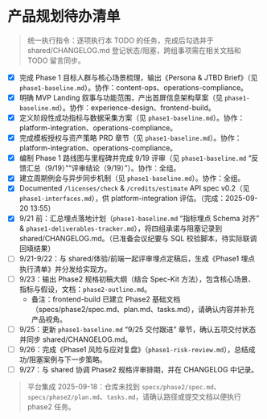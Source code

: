 ﻿# 产品规划待办清单
> 统一执行指令：逐项执行本 TODO 的任务，完成后勾选并于 shared/CHANGELOG.md 登记状态/阻塞，跨组事项需在相关文档和 TODO 留言同步。

- [x] 完成 Phase 1 目标人群与核心场景梳理，输出《Persona & JTBD Brief》（见 `phase1-baseline.md`）。协作：content-ops、operations-compliance。
- [x] 明确 MVP Landing 叙事与功能范围，产出首屏信息架构草案（见 `phase1-baseline.md`）。协作：experience-design、frontend-build。
- [x] 定义阶段性成功指标与数据采集方案（见 `phase1-baseline.md`）。协作：platform-integration、operations-compliance。
- [x] 完成模板授权与资产策略 PRD 章节（见 `phase1-baseline.md`）。协作：platform-integration、operations-compliance。
- [x] 编制 Phase 1 路线图与里程碑并完成 9/19 评审（见 `phase1-baseline.md` “反馈汇总（9/19）”“评审结论（9/19）”）。协作：全组。
- [x] 建立周期例会与异步同步机制（见 `phase1-baseline.md`）。协作：全组。
- [x] Documented `/licenses/check` & `/credits/estimate` API spec v0.2（见 `phase1-interfaces.md`），供 platform-integration 评估。（完成：2025-09-20 13:55）
- [x] 9/21 前：汇总埋点落地计划（`phase1-baseline.md` “指标埋点 Schema 对齐” & `phase1-deliverables-tracker.md`），将四组承诺与阻塞记录到 shared/CHANGELOG.md。（已准备会议纪要与 SQL 校验脚本，待实际联调回填结果）
- [ ] 9/21-9/22：与 shared/体验/前端一起评审埋点定稿后，生成《Phase1 埋点执行清单》并分发给实现方。
- [ ] 9/23：输出 Phase2 规格初稿大纲（结合 Spec-Kit 方法），包含核心场景、指标与假设，文档：`phase2-outline.md`。
  - 备注：frontend-build 已建立 Phase2 基础文档（specs/phase2/spec.md、plan.md、tasks.md），请确认内容并补充产品视角。
- [ ] 9/25：更新 `phase1-baseline.md` “9/25 交付跟进” 章节，确认五项交付状态并同步 shared/CHANGELOG.md。
- [ ] 9/26：完成《Phase1 风险与应对复盘》（`phase1-risk-review.md`），总结成功/阻塞案例与下一步策略。
- [ ] 9/27：与 shared 协调 Phase2 规格评审排期，并在 CHANGELOG 中记录。
> 平台集成 2025-09-18：仓库未找到 `specs/phase2/spec.md`、`specs/phase2/plan.md`、`tasks.md`，请确认路径或提交文档以便执行 phase2 任务。

